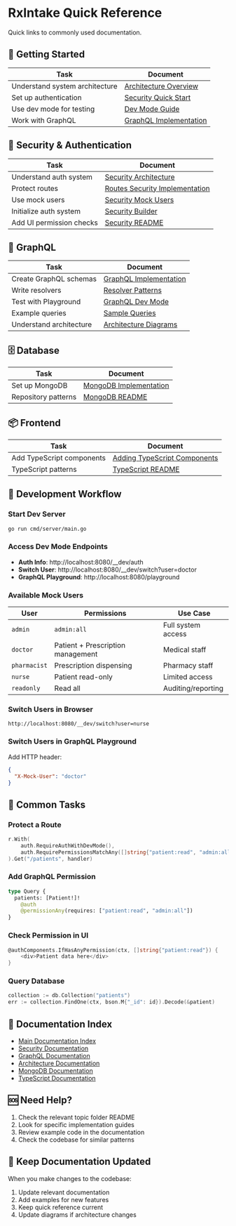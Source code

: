 # RxIntake Quick Reference

Quick links to commonly used documentation.

## 🚀 Getting Started

| Task | Document |
|------|----------|
| Understand system architecture | [Architecture Overview](./architecture/ARCHITECTURE.md) |
| Set up authentication | [Security Quick Start](./security/SECURITY_QUICK_START.md) |
| Use dev mode for testing | [Dev Mode Guide](./security/SECURITY_DEV_MODE.md) |
| Work with GraphQL | [GraphQL Implementation](./graphql/GRAPHQL_IMPLEMENTATION.md) |

## 🔐 Security & Authentication

| Task | Document |
|------|----------|
| Understand auth system | [Security Architecture](./security/SECURITY_ARCHITECTURE.md) |
| Protect routes | [Routes Security Implementation](./security/ROUTES_SECURITY_IMPLEMENTATION.md) |
| Use mock users | [Security Mock Users](./security/SECURITY_MOCK_USERS.md) |
| Initialize auth system | [Security Builder](./security/SECURITY_BUILDER.md) |
| Add UI permission checks | [Security README](./security/README.md) |

## 🔌 GraphQL

| Task | Document |
|------|----------|
| Create GraphQL schemas | [GraphQL Implementation](./graphql/GRAPHQL_IMPLEMENTATION.md) |
| Write resolvers | [Resolver Patterns](./graphql/GRAPHQL_RESOLVER_PATTERNS.md) |
| Test with Playground | [GraphQL Dev Mode](./graphql/GRAPHQL_DEV_MODE.md) |
| Example queries | [Sample Queries](./graphql/GRAPHQL_SAMPLE_QUERIES.md) |
| Understand architecture | [Architecture Diagrams](./graphql/GRAPHQL_ARCHITECTURE_DIAGRAMS.md) |

## 🗄️ Database

| Task | Document |
|------|----------|
| Set up MongoDB | [MongoDB Implementation](./mongodb/MONGODB_IMPLEMENTATION.md) |
| Repository patterns | [MongoDB README](./mongodb/README.md) |

## 📦 Frontend

| Task | Document |
|------|----------|
| Add TypeScript components | [Adding TypeScript Components](./typescript/ADDING_TYPESCRIPT_COMPONENTS.md) |
| TypeScript patterns | [TypeScript README](./typescript/README.md) |

## 🧪 Development Workflow

### Start Dev Server
```bash
go run cmd/server/main.go
```

### Access Dev Mode Endpoints
- **Auth Info**: http://localhost:8080/__dev/auth
- **Switch User**: http://localhost:8080/__dev/switch?user=doctor
- **GraphQL Playground**: http://localhost:8080/playground

### Available Mock Users
| User | Permissions | Use Case |
|------|-------------|----------|
| `admin` | `admin:all` | Full system access |
| `doctor` | Patient + Prescription management | Medical staff |
| `pharmacist` | Prescription dispensing | Pharmacy staff |
| `nurse` | Patient read-only | Limited access |
| `readonly` | Read all | Auditing/reporting |

### Switch Users in Browser
```
http://localhost:8080/__dev/switch?user=nurse
```

### Switch Users in GraphQL Playground
Add HTTP header:
```json
{
  "X-Mock-User": "doctor"
}
```

## 🔧 Common Tasks

### Protect a Route
```go
r.With(
    auth.RequireAuthWithDevMode(),
    auth.RequirePermissionsMatchAny([]string{"patient:read", "admin:all"}),
).Get("/patients", handler)
```

### Add GraphQL Permission
```graphql
type Query {
  patients: [Patient!]! 
    @auth 
    @permissionAny(requires: ["patient:read", "admin:all"])
}
```

### Check Permission in UI
```go
@authComponents.IfHasAnyPermission(ctx, []string{"patient:read"}) {
    <div>Patient data here</div>
}
```

### Query Database
```go
collection := db.Collection("patients")
err := collection.FindOne(ctx, bson.M{"_id": id}).Decode(&patient)
```

## 📖 Documentation Index

- [Main Documentation Index](./README.md)
- [Security Documentation](./security/README.md)
- [GraphQL Documentation](./graphql/README.md)
- [Architecture Documentation](./architecture/README.md)
- [MongoDB Documentation](./mongodb/README.md)
- [TypeScript Documentation](./typescript/README.md)

## 🆘 Need Help?

1. Check the relevant topic folder README
2. Look for specific implementation guides
3. Review example code in the documentation
4. Check the codebase for similar patterns

## 🔄 Keep Documentation Updated

When you make changes to the codebase:
1. Update relevant documentation
2. Add examples for new features
3. Keep quick reference current
4. Update diagrams if architecture changes


